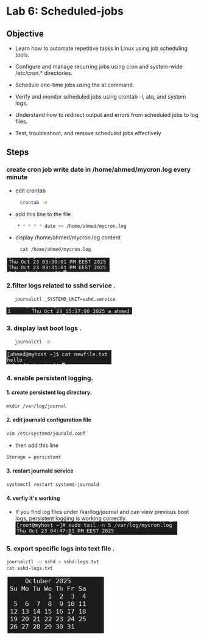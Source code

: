 # Lab 6: Scheduled-jobs

## Objective

- Learn how to automate repetitive tasks in Linux using job scheduling tools.

- Configure and manage recurring jobs using cron and system-wide /etc/cron.* directories.

- Schedule one-time jobs using the at command.

- Verify and monitor scheduled jobs using crontab -l, atq, and system logs.

- Understand how to redirect output and errors from scheduled jobs to log files.

- Test, troubleshoot, and remove scheduled jobs effectively

## Steps

  ### create cron job write date in /home/ahmed/mycron.log every minute
- edit crontab

```bash
     crontab -e  
```

- add this line to the file
  
```bash
    * * * * * date >> /home/ahmed/mycron.log
```
- display /home/ahmed/mycron.log content

 
```bash
     cat /home/ahmed/mycron.log
```


 [![](images/1.PNG)](images/1.PNG)

 

  ### 2.filter logs related to sshd service .
  ```bash
     journalctl _SYSTEMD_UNIT=sshd.service 
  ```
 [![](images/2.PNG)](images/2.PNG)


  ### 3. display last boot logs .
  ```bash
     journalctl -b
  ```

  [![](images/3.PNG)](images/3.PNG)

  ### 4. enable persistent logging.
  #### 1. create persistent log directory.
  ```bash
 mkdir /var/log/journal
```
  #### 2. edit journald configuration file 
  
  ```bash
 vim /etc/systemd/jounald.conf
```
 - then add this line
  ```bash
 Storage = persistent
```
#### 3. restart journald service
  ```bash
 systemctl restart systemd-journald
```
#### 4. verfiy it's working 
- If you find log files under /var/log/journal and can view previous boot logs, persistent logging is working correctly.
[![](images/4.PNG)](images/4.PNG)

### 5. export specific logs into text file . 

 ```bash
journalctl -u sshd > sshd-logs.txt
cat sshd-logs.txt
```
[![](images/5.PNG)](images/5.PNG)









